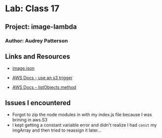 # Lab: Class 17

## Project: image-lambda

### Author: Audrey Patterson

## Links and Resources

- [image.json](./images.json)

- [AWS Docs - use an s3 trigger](https://docs.aws.amazon.com/lambda/latest/dg/with-s3-example.html)
- [AWS Docs - listObjects method](https://docs.aws.amazon.com/AmazonS3/latest/API/API_ListObjects.html#API_ListObjects_ResponseSyntax)

## Issues I encountered

- Forgot to zip the node modules in with my index.js file because I was brining in aws.S3
- I kept getting a constant variable error and didn't realize I had `const` my imgArray and then tried to reassign it later...
